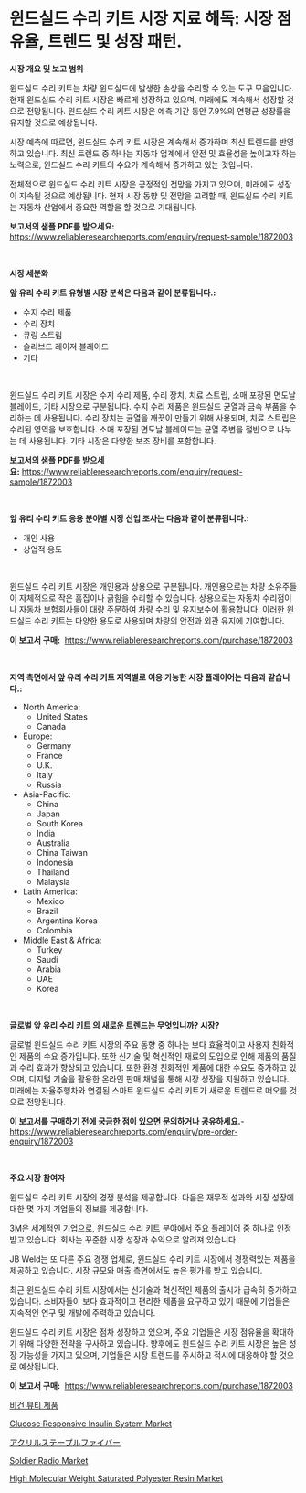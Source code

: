 <p><h1>윈드실드 수리 키트 시장 지료 해독: 시장 점유율, 트렌드 및 성장 패턴.</h1></p><p><strong>시장 개요 및 보고 범위</strong></p>
<p><p>윈드실드 수리 키트는 차량 윈드실드에 발생한 손상을 수리할 수 있는 도구 모음입니다. 현재 윈드실드 수리 키트 시장은 빠르게 성장하고 있으며, 미래에도 계속해서 성장할 것으로 전망됩니다. 윈드실드 수리 키트 시장은 예측 기간 동안 7.9%의 연평균 성장률을 유지할 것으로 예상됩니다.</p><p>시장 예측에 따르면, 윈드실드 수리 키트 시장은 계속해서 증가하며 최신 트렌드를 반영하고 있습니다. 최신 트렌드 중 하나는 자동차 업계에서 안전 및 효율성을 높이고자 하는 노력으로, 윈드실드 수리 키트의 수요가 계속해서 증가하고 있는 것입니다.</p><p>전체적으로 윈드실드 수리 키트 시장은 긍정적인 전망을 가지고 있으며, 미래에도 성장이 지속될 것으로 예상됩니다. 현재 시장 동향 및 전망을 고려할 때, 윈드실드 수리 키트는 자동차 산업에서 중요한 역할을 할 것으로 기대됩니다.</p></p>
<p><strong>보고서의 샘플 PDF를 받으세요:</strong> <a href="https://www.reliableresearchreports.com/enquiry/request-sample/1872003">https://www.reliableresearchreports.com/enquiry/request-sample/1872003</a></p>
<p>&nbsp;</p>
<p><strong>시장 세분화</strong></p>
<p><strong>앞 유리 수리 키트 유형별 시장 분석은 다음과 같이 분류됩니다.:</strong></p>
<p><ul><li>수지 수리 제품</li><li>수리 장치</li><li>큐링 스트립</li><li>슬리브드 레이저 블레이드</li><li>기타</li></ul></p>
<p>&nbsp;</p>
<p><p>윈드실드 수리 키트 시장은 수지 수리 제품, 수리 장치, 치료 스트립, 소매 포장된 면도날 블레이드, 기타 시장으로 구분됩니다. 수지 수리 제품은 윈드실드 균열과 금속 부품을 수리하는 데 사용됩니다. 수리 장치는 균열을 깨끗이 만들기 위해 사용되며, 치료 스트립은 수리된 영역을 보호합니다. 소매 포장된 면도날 블레이드는 균열 주변을 절반으로 나누는 데 사용됩니다. 기타 시장은 다양한 보조 장비를 포함합니다.</p></p>
<p><strong>보고서의 샘플 PDF를 받으세요:</strong>&nbsp;<a href="https://www.reliableresearchreports.com/enquiry/request-sample/1872003">https://www.reliableresearchreports.com/enquiry/request-sample/1872003</a></p>
<p>&nbsp;</p>
<p><strong> 앞 유리 수리 키트 응용 분야별 시장 산업 조사는 다음과 같이 분류됩니다.:</strong></p>
<p><ul><li>개인 사용</li><li>상업적 용도</li></ul></p>
<p>&nbsp;</p>
<p><p>윈드실드 수리 키트 시장은 개인용과 상용으로 구분됩니다. 개인용으로는 차량 소유주들이 자체적으로 작은 흠집이나 긁힘을 수리할 수 있습니다. 상용으로는 자동차 수리점이나 자동차 보험회사들이 대량 주문하여 차량 수리 및 유지보수에 활용합니다. 이러한 윈드실드 수리 키트는 다양한 용도로 사용되며 차량의 안전과 외관 유지에 기여합니다.</p></p>
<p><strong>이 보고서 구매:</strong>&nbsp; <a href="https://www.reliableresearchreports.com/purchase/1872003">https://www.reliableresearchreports.com/purchase/1872003</a></p>
<p>&nbsp;</p>
<p><strong>지역 측면에서 앞 유리 수리 키트 지역별로 이용 가능한 시장 플레이어는 다음과 같습니다.:</strong></p>
<p><ul>
    <li>
        North America:
        <ul>
            <li>United States</li>
            <li>Canada</li>
        </ul>
    </li>
    <li>
        Europe:
        <ul>
            <li>Germany</li>
            <li>France</li>
            <li>U.K.</li>
            <li>Italy</li>
            <li>Russia</li>
        </ul>
    </li>
    <li>
        Asia-Pacific:
        <ul>
            <li>China</li>
            <li>Japan</li>
            <li>South Korea</li>
            <li>India</li>
            <li>Australia</li>
            <li>China Taiwan</li>
            <li>Indonesia</li>
            <li>Thailand</li>
            <li>Malaysia</li>
        </ul>
    </li>
    <li>
        Latin America:
        <ul>
            <li>Mexico</li>
            <li>Brazil</li>
            <li>Argentina Korea</li>
            <li>Colombia</li>
        </ul>
    </li>
    <li>
        Middle East & Africa:
        <ul>
            <li>Turkey</li>
            <li>Saudi</li>
            <li>Arabia</li>
            <li>UAE</li>
            <li>Korea</li>
        </ul>
    </li>
    </ul></p>
<p>&nbsp;</p>
<p><strong>글로벌 앞 유리 수리 키트 의 새로운 트렌드는 무엇입니까? 시장?</strong></p>
<p><p>글로벌 윈드실드 수리 키트 시장의 주요 동향 중 하나는 보다 효율적이고 사용자 친화적인 제품의 수요 증가입니다. 또한 신기술 및 혁신적인 재료의 도입으로 인해 제품의 품질과 수리 효과가 향상되고 있습니다. 또한 환경 친화적인 제품에 대한 수요도 증가하고 있으며, 디지털 기술을 활용한 온라인 판매 채널을 통해 시장 성장을 지원하고 있습니다. 미래에는 자율주행차와 연결된 스마트 윈드실드 수리 키트가 새로운 트렌드로 떠오를 것으로 전망됩니다.</p></p>
<p><strong>이 보고서를 구매하기 전에 궁금한 점이 있으면 문의하거나 공유하세요.</strong>- <a href="https://www.reliableresearchreports.com/enquiry/pre-order-enquiry/1872003">https://www.reliableresearchreports.com/enquiry/pre-order-enquiry/1872003</a></p>
<p>&nbsp;</p>
<p><strong>주요 시장 참여자</strong></p>
<p><p>윈드실드 수리 키트 시장의 경쟁 분석을 제공합니다. 다음은 재무적 성과와 시장 성장에 대한 몇 가지 기업들의 정보를 제공합니다.</p><p>3M은 세계적인 기업으로, 윈드실드 수리 키트 분야에서 주요 플레이어 중 하나로 인정받고 있습니다. 회사는 꾸준한 시장 성장과 수익으로 알려져 있습니다.</p><p>JB Weld는 또 다른 주요 경쟁 업체로, 윈드실드 수리 키트 시장에서 경쟁력있는 제품을 제공하고 있습니다. 시장 규모와 매출 측면에서도 높은 평가를 받고 있습니다.</p><p>최근 윈드실드 수리 키트 시장에서는 신기술과 혁신적인 제품의 출시가 급속히 증가하고 있습니다. 소비자들이 보다 효과적이고 편리한 제품을 요구하고 있기 때문에 기업들은 지속적인 연구 및 개발에 주력하고 있습니다.</p><p>윈드실드 수리 키트 시장은 점차 성장하고 있으며, 주요 기업들은 시장 점유율을 확대하기 위해 다양한 전략을 구사하고 있습니다. 향후에도 윈드실드 수리 키트 시장은 높은 성장 가능성을 가지고 있으며, 기업들은 시장 트렌드를 주시하고 적시에 대응해야 할 것으로 예상됩니다.</p></p>
<p><strong>이 보고서 구매:</strong>&nbsp;&nbsp;<a href="https://www.reliableresearchreports.com/purchase/1872003">https://www.reliableresearchreports.com/purchase/1872003</a></p>
<p><p><a href="https://github.com/hxzi07639916/Market-Research-Report-List-1/blob/main/58685872085.md">비건 뷰티 제품</a></p><p><a href="https://issuu.com/reportprime-2/docs/glucose-responsive-insulin-system-market-size-2030">Glucose Responsive Insulin System Market</a></p><p><a href="https://github.com/ihabdkwlxs948/Market-Research-Report-List-1/blob/main/91193272513.md">アクリルステープルファイバー</a></p><p><a href="https://view.publitas.com/reportprime-1/soldier-radio-market-analysis-and-market-size-global-industry-overview-market-segmentation-and-forecast-2024-to-2031/">Soldier Radio Market</a></p><p><a href="https://github.com/Paul14Anderson63/Market-Research-Report-List-3/blob/main/high-molecular-weight-saturated-polyester-resin-market.md">High Molecular Weight Saturated Polyester Resin Market</a></p></p>
